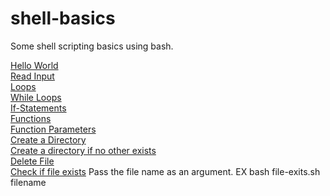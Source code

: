 # shell-basics
Some shell scripting basics using bash.

[Hello World](hello-world.sh)
<br >
[Read Input](read-input.sh)
<br >
[Loops](loops.sh)
<br >
[While Loops](while-loops.sh)
<br >
[If-Statements](if-statements.sh)
<br >
[Functions](functions.sh)
<br >
[Function Parameters](function-parameters.sh)
<br >
[Create a Directory](create-directory.sh)
<br >
[Create a directory if no other exists](conditional-create-directory.sh)
<br >
[Delete File](delete-file.sh)
<br >
[Check if file exists](file-exists.sh)
Pass the file name as an argument. EX bash file-exits.sh filename
